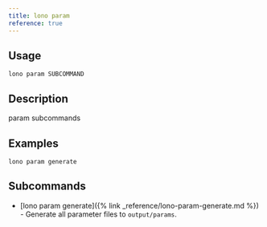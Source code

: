```yaml
---
title: lono param
reference: true
---
```


## Usage

    lono param SUBCOMMAND

## Description

param subcommands

## Examples

    lono param generate

## Subcommands

* [lono param generate]({% link _reference/lono-param-generate.md %}) - Generate all parameter files to `output/params`.
